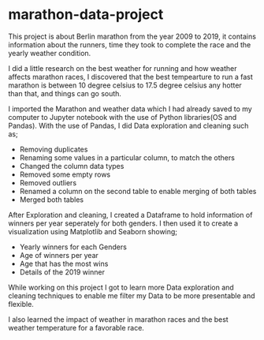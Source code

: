# marathon-data-project
This project is about Berlin marathon from the year 2009 to 2019, it contains information about the runners, time they took to complete the race and the yearly weather condition.

I did a little research on the best weather for running and how weather affects marathon races, I discovered that the best tempearture to run a fast marathon is between 10 degree celsius to 17.5 degree celsius any hotter than that, and things can go south.

I imported the Marathon and weather data which I had already saved to my computer to Jupyter notebook with the use of Python libraries(OS and Pandas). With the use of Pandas, I did Data exploration and cleaning such as;
- Removing duplicates
- Renaming some values in a particular column, to match the others
- Changed the column data types
- Removed some empty rows
- Removed outliers
- Renamed a column on the second table to enable merging of both tables
- Merged both tables

After Exploration and cleaning, I created a Dataframe to hold information of winners per year seperately for both genders. I then used it to create a visualization using Matplotlib and Seaborn showing;
- Yearly winners for each Genders
- Age of winners per year
- Age that has the most wins
- Details of the 2019 winner

While working on this project I got to learn more Data exploration and cleaning techniques to enable me filter my Data to be more presentable and flexible.

I also learned the impact of weather in marathon races and the best weather temperature for a favorable race.

